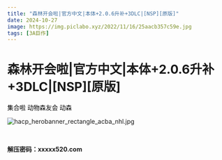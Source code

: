 ```yaml
---
title: "森林开会啦|官方中文|本体+2.0.6升补+3DLC|[NSP][原版]"
date: 2024-10-27
image: https://img.piclabo.xyz/2022/11/16/25aacb357c59e.jpg
tags: [3A巨作]
---
```


# 森林开会啦|官方中文|本体+2.0.6升补+3DLC|[NSP][原版]

<p><span style="color: #000000;">集合啦 动物森友会 动森</span></p>
<p><img alt="hacp_herobanner_rectangle_acba_nhl.jpg" src="https://img.piclabo.xyz/2022/11/16/25aacb357c59e.jpg" title="hacp_herobanner_rectangle_acba_nhl.jpg"/></p>
<p> </p>
<p><strong>解压密码：xxxxx520.com</strong></p>
<p><strong></strong></p>
<p><strong></strong></p>
